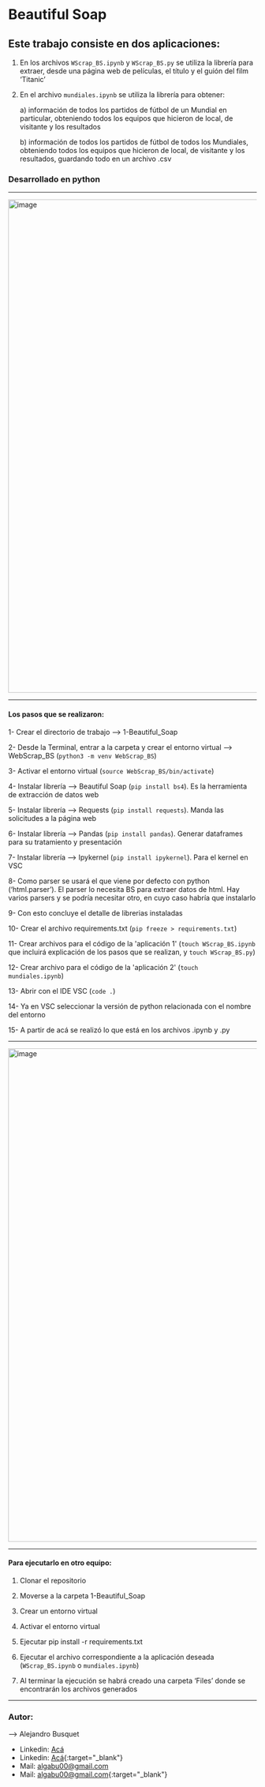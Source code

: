 # Beautiful Soap

## Este trabajo consiste en dos aplicaciones:

1. En los archivos `WScrap_BS.ipynb` y `WScrap_BS.py` se utiliza la librería para extraer, desde una página web de películas, el título y el guión del film ‘Titanic’

2. En el archivo `mundiales.ipynb` se utiliza la librería para obtener:

	a) información de todos los partidos de fútbol de un Mundial en particular, obteniendo todos los equipos que hicieron de local, de visitante y los resultados
	
	b) información de todos los partidos de fútbol de todos los Mundiales, obteniendo todos los equipos que hicieron de local, de visitante y los resultados, guardando todo en un archivo .csv
	
### Desarrollado en python

-------

<img width="1000" alt="image" src=https://i0.wp.com/thedukh.com/wp-content/uploads/2022/10/webscrapingwithpythonandbeautifulsoup.png>

-------

#### Los pasos que se realizaron:

1-	Crear el directorio de trabajo --> 1-Beautiful_Soap

2-	Desde la Terminal, entrar a la carpeta y crear el entorno virtual --> WebScrap_BS (`python3 -m venv WebScrap_BS`)

3-	Activar el entorno virtual (`source WebScrap_BS/bin/activate`)

4-	Instalar librería -->  Beautiful Soap (`pip install bs4`). Es la herramienta de extracción de datos web

5-	Instalar librería --> Requests (`pip install requests`). Manda las solicitudes a la página web

6-	Instalar librería --> Pandas (`pip install pandas`). Generar dataframes para su tratamiento y presentación

7-	Instalar librería --> Ipykernel (`pip install ipykernel`). Para el kernel en VSC

8-	Como parser se usará el que viene por defecto con python (‘html.parser’). El parser lo necesita BS para extraer datos de html. Hay varios parsers y se podría necesitar otro, en cuyo caso habría que instalarlo

9-	Con esto concluye el detalle de librerias instaladas

10-	Crear el archivo requirements.txt (`pip freeze > requirements.txt`)

11-	Crear archivos para el código de la 'aplicación 1' (`touch WScrap_BS.ipynb` que incluirá explicación de los pasos que se realizan, y `touch WScrap_BS.py`)

12-	Crear archivo para el código de la 'aplicación 2' (`touch mundiales.ipynb`)

13-	Abrir con el IDE VSC (`code .`)

14-	Ya en VSC seleccionar la versión de python relacionada con el nombre del entorno

15-	A partir de acá se realizó lo que está en los archivos .ipynb y .py

-------

<img width="1000" alt="image" src=https://www.grid.cl/blog/wp-content/uploads/2019/03/001-efficient-web-scraping.png>

-------

#### Para ejecutarlo en otro equipo:

1.	Clonar el repositorio

2.	Moverse a la carpeta 1-Beautiful_Soap
	
3.	Crear un entorno virtual
	
4.	Activar el entorno virtual
	
5.	Ejecutar pip install -r requirements.txt
	
6.	Ejecutar el archivo correspondiente a la aplicación deseada (`WScrap_BS.ipynb` o `mundiales.ipynb`)
	
7.	Al terminar la ejecución se habrá creado una carpeta ‘Files’ donde se encontrarán los archivos generados

-------

### Autor:

--> Alejandro Busquet
* Linkedin: [Acá](https://www.linkedin.com/in/alejandro-busquet/ "Acá")
* Linkedin: [Acá](https://www.linkedin.com/in/alejandro-busquet/ "Acá"){:target="_blank"}
* Mail: algabu00@gmail.com
* Mail: [algabu00@gmail.com](mailto:algabu00@gmail.com){:target="_blank"}

